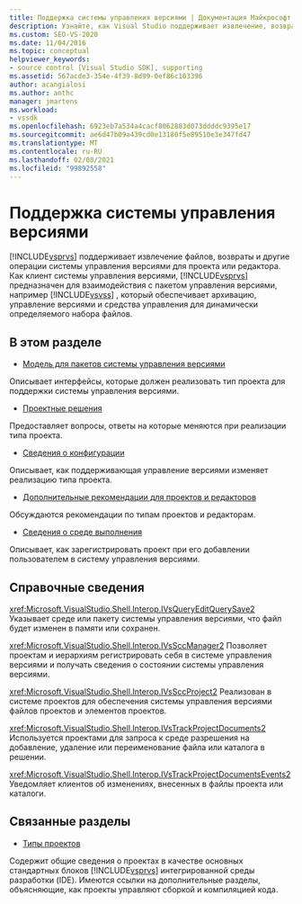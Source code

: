 ```yaml
---
title: Поддержка системы управления версиями | Документация Майкрософт
description: Узнайте, как Visual Studio поддерживает извлечение, возвраты и другие операции с системой управления версиями для проекта или редактора.
ms.custom: SEO-VS-2020
ms.date: 11/04/2016
ms.topic: conceptual
helpviewer_keywords:
- source control [Visual Studio SDK], supporting
ms.assetid: 567acde3-354e-4f39-8d99-0ef86c103396
author: acangialosi
ms.author: anthc
manager: jmartens
ms.workload:
- vssdk
ms.openlocfilehash: 6923eb7a534a4cacf8062883d073ddddc9395e17
ms.sourcegitcommit: ae6d47b09a439cd0e13180f5e89510e3e347fd47
ms.translationtype: MT
ms.contentlocale: ru-RU
ms.lasthandoff: 02/08/2021
ms.locfileid: "99892558"
---
```

# <a name="supporting-source-control"></a>Поддержка системы управления версиями
[!INCLUDE[vsprvs](../../code-quality/includes/vsprvs_md.md)] поддерживает извлечение файлов, возвраты и другие операции системы управления версиями для проекта или редактора. Как клиент системы управления версиями, [!INCLUDE[vsprvs](../../code-quality/includes/vsprvs_md.md)] предназначен для взаимодействия с пакетом управления версиями, например [!INCLUDE[vsvss](../../extensibility/includes/vsvss_md.md)] , который обеспечивает архивацию, управление версиями и средства управления для динамически определяемого набора файлов.

## <a name="in-this-section"></a>В этом разделе
- [Модель для пакетов системы управления версиями](../../extensibility/internals/model-for-source-control-packages.md)

 Описывает интерфейсы, которые должен реализовать тип проекта для поддержки системы управления версиями.

- [Проектные решения](../../extensibility/internals/source-control-design-decisions.md)

 Предоставляет вопросы, ответы на которые меняются при реализации типа проекта.

- [Сведения о конфигурации](../../extensibility/internals/source-control-configuration-details.md)

 Описывает, как поддерживающая управление версиями изменяет реализацию типа проекта.

- [Дополнительные рекомендации для проектов и редакторов](../../extensibility/internals/additional-source-control-guidelines-for-projects-and-editors.md)

 Обсуждаются рекомендации по типам проектов и редакторам.

- [Сведения о среде выполнения](../../extensibility/internals/source-control-runtime-details.md)

 Описывает, как зарегистрировать проект при его добавлении пользователем в систему управления версиями.

## <a name="reference"></a>Справочные сведения
 <xref:Microsoft.VisualStudio.Shell.Interop.IVsQueryEditQuerySave2> Указывает среде или пакету системы управления версиями, что файл будет изменен в памяти или сохранен.

 <xref:Microsoft.VisualStudio.Shell.Interop.IVsSccManager2> Позволяет проектам и иерархиям регистрировать себя в системе управления версиями и получать сведения о состоянии системы управления версиями.

 <xref:Microsoft.VisualStudio.Shell.Interop.IVsSccProject2> Реализован в системе проектов для обеспечения системы управления версиями файлов проектов и элементов проектов.

 <xref:Microsoft.VisualStudio.Shell.Interop.IVsTrackProjectDocuments2> Используется проектами для запроса к среде разрешения на добавление, удаление или переименование файла или каталога в решении.

 <xref:Microsoft.VisualStudio.Shell.Interop.IVsTrackProjectDocumentsEvents2> Уведомляет клиентов об изменениях, внесенных в файлы проекта или каталоги.

## <a name="related-sections"></a>Связанные разделы
- [Типы проектов](../../extensibility/internals/project-types.md)

 Содержит общие сведения о проектах в качестве основных стандартных блоков [!INCLUDE[vsprvs](../../code-quality/includes/vsprvs_md.md)] интегрированной среды разработки (IDE). Имеются ссылки на дополнительные разделы, объясняющие, как проекты управляют сборкой и компиляцией кода.
